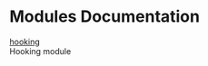 # Modules Documentation

[hooking](https://github.com/pyrustic/hooking/blob/master/docs/modules/content/hooking/README.md#module-overview)
<br>
Hooking module



